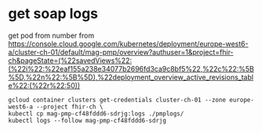 get soap logs
=============

get pod from number from https://console.cloud.google.com/kubernetes/deployment/europe-west6-a/cluster-ch-01/default/mag-pmp/overview?authuser=1&project=fhir-ch&pageState=(%22savedViews%22:(%22i%22:%22eaf155a238e34077b2696fd3ca9c8bf5%22,%22c%22:%5B%5D,%22n%22:%5B%5D),%22deployment_overview_active_revisions_table%22:(%22r%22:50))

```
gcloud container clusters get-credentials cluster-ch-01 --zone europe-west6-a --project fhir-ch \
kubectl cp mag-pmp-cf48fddd6-sdrjg:logs ./pmplogs/
kubectl logs --follow mag-pmp-cf48fddd6-sdrjg
```